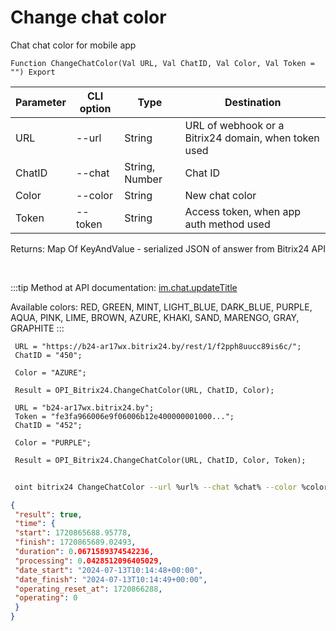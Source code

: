﻿---
sidebar_position: 8
---

# Change chat color
 Chat chat color for mobile app



`Function ChangeChatColor(Val URL, Val ChatID, Val Color, Val Token = "") Export`

 | Parameter | CLI option | Type | Destination |
 |-|-|-|-|
 | URL | --url | String | URL of webhook or a Bitrix24 domain, when token used |
 | ChatID | --chat | String, Number | Chat ID |
 | Color | --color | String | New chat color |
 | Token | --token | String | Access token, when app auth method used |

 
 Returns: Map Of KeyAndValue - serialized JSON of answer from Bitrix24 API

<br/>

:::tip
Method at API documentation: [im.chat.updateTitle](https://dev.1c-bitrix.ru/learning/course/?COURSE_ID=93&LESSON_ID=12105)

 Available colors: RED, GREEN, MINT, LIGHT_BLUE, DARK_BLUE, PURPLE, AQUA, PINK, LIME, BROWN, AZURE, KHAKI, SAND, MARENGO, GRAY, GRAPHITE
:::
<br/>


```bsl title="Code example"
 URL = "https://b24-ar17wx.bitrix24.by/rest/1/f2pph8uucc89is6c/";
 ChatID = "450";
 
 Color = "AZURE";
 
 Result = OPI_Bitrix24.ChangeChatColor(URL, ChatID, Color);
 
 URL = "b24-ar17wx.bitrix24.by";
 Token = "fe3fa966006e9f06006b12e400000001000...";
 ChatID = "452";
 
 Color = "PURPLE";
 
 Result = OPI_Bitrix24.ChangeChatColor(URL, ChatID, Color, Token);
```
	


```sh title="CLI command example"
 
 oint bitrix24 ChangeChatColor --url %url% --chat %chat% --color %color% --token %token%

```

```json title="Result"
{
 "result": true,
 "time": {
 "start": 1720865688.95778,
 "finish": 1720865689.02493,
 "duration": 0.0671589374542236,
 "processing": 0.0428512096405029,
 "date_start": "2024-07-13T10:14:48+00:00",
 "date_finish": "2024-07-13T10:14:49+00:00",
 "operating_reset_at": 1720866288,
 "operating": 0
 }
}
```
